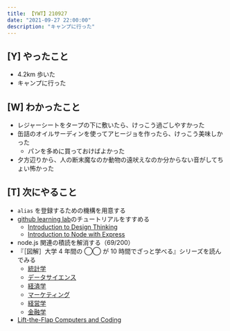 ```yaml
---
title: 【YWT】210927
date: "2021-09-27 22:00:00"
description: "キャンプに行った"
---
```


## [Y] やったこと

- 4.2km 歩いた
- キャンプに行った

## [W] わかったこと

- レジャーシートをタープの下に敷いたら、けっこう過ごしやすかった
- 缶詰のオイルサーディンを使ってアヒージョを作ったら、けっこう美味しかった
  - パンを多めに買っておけばよかった
- 夕方辺りから、人の断末魔なのか動物の遠吠えなのか分からない音がしてちょい怖かった

## [T] 次にやること

- `alias` を登録するための機構を用意する
- [github learning lab](https://lab.github.com/githubtraining)のチュートリアルをすすめる
  - [Introduction to Design Thinking](https://lab.github.com/githubtraining/introduction-to-design-thinking)
  - [Introduction to Node with Express](https://lab.github.com/everydeveloper/introduction-to-node-with-express)
- node.js 関連の積読を解消する（69/200）
- 『［図解］大学 4 年間の ◯◯ が 10 時間でざっと学べる』シリーズを読んでみる
  - [統計学](https://www.amazon.co.jp/dp/B07PXB4NN9)
  - [データサイエンス](https://www.amazon.co.jp/dp/B07XNW3TQM)
  - [経済学](https://www.amazon.co.jp/dp/B01KNLFHH6)
  - [マーケティング](https://www.amazon.co.jp/dp/B07BNC2SV3)
  - [経営学](https://www.amazon.co.jp/dp/B071SKDF3L)
  - [金融学](https://www.amazon.co.jp/dp/B07BB6Z7FW)
- [Lift-the-Flap Computers and Coding](https://www.amazon.co.jp/dp/1409591514)

<!-- https://twitter.com/camomile_cafe/status/1443558520784187394?s=20 -->
